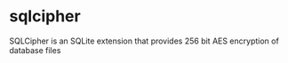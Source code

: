 sqlcipher
=========

SQLCipher is an SQLite extension that provides 256 bit AES encryption of database files